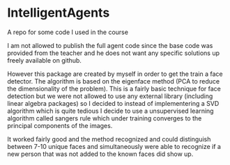 # IntelligentAgents
A repo for some code I used in the course

I am not allowed to publish the full agent code since the base code was provided from the
teacher and he does not want any specific solutions up freely available on github. 

However this package are created by myself in order to get the train a face detector. The
algorithm is based on the eigenface method (PCA to reduce the dimensionality of the 
problem). This is a fairly basic technique for face detection but we were not allowed to 
use any external library (including linear algebra packages) so I decided to instead of 
implementering a SVD algorithm which is quite tedious I decide to use a unsupervised 
learning algorithm called sangers rule which under training converges to the principal 
components of the images. 

It worked fairly good and the method recognized and could distinguish between 7-10 unique 
faces and simultaneously were able to recognize if a new person that was not added to the 
known faces did show up.

